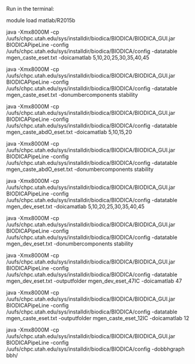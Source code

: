 Run in the terminal:

module load matlab/R2015b

java -Xmx8000M -cp /uufs/chpc.utah.edu/sys/installdir/biodica/BIODICA/BIODICA_GUI.jar BIODICAPipeLine -config /uufs/chpc.utah.edu/sys/installdir/biodica/BIODICA/config -datatable mgen_caste_eset.txt  -doicamatlab 5,10,20,25,30,35,40,45

java -Xmx8000M -cp /uufs/chpc.utah.edu/sys/installdir/biodica/BIODICA/BIODICA_GUI.jar BIODICAPipeLine -config /uufs/chpc.utah.edu/sys/installdir/biodica/BIODICA/config -datatable mgen_caste_eset.txt  -donumbercomponents stability

java -Xmx8000M -cp /uufs/chpc.utah.edu/sys/installdir/biodica/BIODICA/BIODICA_GUI.jar BIODICAPipeLine -config /uufs/chpc.utah.edu/sys/installdir/biodica/BIODICA/config -datatable mgen_caste_abdO_eset.txt  -doicamatlab 5,10,15,20

java -Xmx8000M -cp /uufs/chpc.utah.edu/sys/installdir/biodica/BIODICA/BIODICA_GUI.jar BIODICAPipeLine -config /uufs/chpc.utah.edu/sys/installdir/biodica/BIODICA/config -datatable mgen_caste_abdO_eset.txt  -donumbercomponents stability

java -Xmx8000M -cp /uufs/chpc.utah.edu/sys/installdir/biodica/BIODICA/BIODICA_GUI.jar BIODICAPipeLine -config /uufs/chpc.utah.edu/sys/installdir/biodica/BIODICA/config -datatable mgen_dev_eset.txt  -doicamatlab 5,10,20,25,30,35,40,45

java -Xmx8000M -cp /uufs/chpc.utah.edu/sys/installdir/biodica/BIODICA/BIODICA_GUI.jar BIODICAPipeLine -config /uufs/chpc.utah.edu/sys/installdir/biodica/BIODICA/config -datatable mgen_dev_eset.txt  -donumbercomponents stability

java -Xmx8000M -cp /uufs/chpc.utah.edu/sys/installdir/biodica/BIODICA/BIODICA_GUI.jar BIODICAPipeLine -config /uufs/chpc.utah.edu/sys/installdir/biodica/BIODICA/config -datatable mgen_dev_eset.txt -outputfolder mgen_dev_eset_47IC -doicamatlab 47

java -Xmx8000M -cp /uufs/chpc.utah.edu/sys/installdir/biodica/BIODICA/BIODICA_GUI.jar BIODICAPipeLine -config /uufs/chpc.utah.edu/sys/installdir/biodica/BIODICA/config -datatable mgen_caste_eset.txt -outputfolder mgen_caste_eset_12IC -doicamatlab 12

java -Xmx8000M -cp /uufs/chpc.utah.edu/sys/installdir/biodica/BIODICA/BIODICA_GUI.jar BIODICAPipeLine -config /uufs/chpc.utah.edu/sys/installdir/biodica/BIODICA/config -dobbhgraph bbh/
